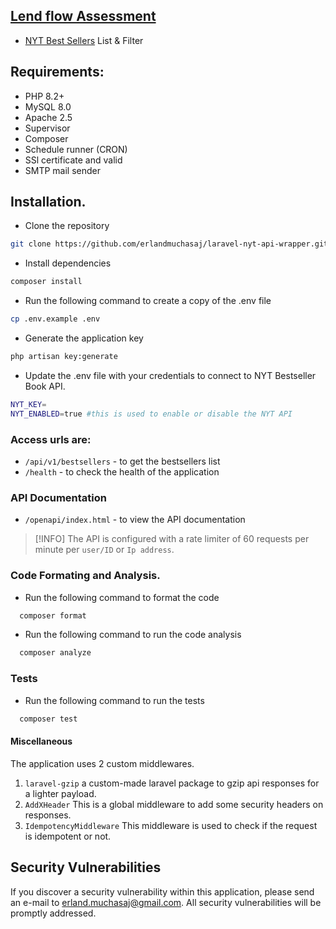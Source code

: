 ## [Lend flow Assessment](https://www.lendflow.com/)
- [NYT Best Sellers](https://developer.nytimes.com/docs/books-product/1/routes/lists/best-sellers/history.json/get) List & Filter

## Requirements:
- PHP 8.2+
- MySQL 8.0
- Apache 2.5
- Supervisor
- Composer
- Schedule runner (CRON)
- SSl certificate and valid
- SMTP mail sender

## Installation.

- Clone the repository
````bash    
git clone https://github.com/erlandmuchasaj/laravel-nyt-api-wrapper.git
````

- Install dependencies
````bash    
composer install
````

- Run the following command to create a copy of the .env file
````bash
cp .env.example .env
````

- Generate the application key
````bash
php artisan key:generate
````

- Update the .env file with your credentials to connect to NYT Bestseller Book API.
````bash
NYT_KEY=
NYT_ENABLED=true #this is used to enable or disable the NYT API
````

### Access urls are:
- `/api/v1/bestsellers` - to get the bestsellers list
- `/health` - to check the health of the application


### API Documentation
- `/openapi/index.html` - to view the API documentation

> [!INFO]
> The API is configured with a rate limiter of 60 requests per minute per `user/ID` or `Ip address`.

### Code Formating and Analysis.
- Run the following command to format the code
````bash
  composer format
````

- Run the following command to run the code analysis 
````bash
  composer analyze
````

### Tests
- Run the following command to run the tests
````bash
  composer test
````

#### Miscellaneous
The application uses 2 custom middlewares. 
1. `laravel-gzip` a custom-made laravel package to gzip api responses for a lighter payload. 
2. `AddXHeader` This is a global middleware to add some security headers on responses.
3. `IdempotencyMiddleware` This middleware is used to check if the request is idempotent or not.

## Security Vulnerabilities

If you discover a security vulnerability within this application,
please send an e-mail to [erland.muchasaj@gmail.com](mailto:erland.muchasaj@gmail.com).
All security vulnerabilities will be promptly addressed.
